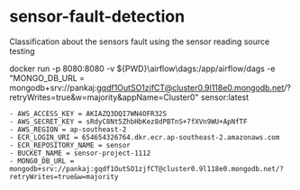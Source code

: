 # sensor-fault-detection
Classification about the sensors fault using the sensor reading
source testing

docker run -p 8080:8080 -v ${PWD}\airflow\dags:/app/airflow/dags -e "MONGO_DB_URL = mongodb+srv://pankaj:gqdf1OutSO1zjfCT@cluster0.9l118e0.mongodb.net/?retryWrites=true&w=majority&appName=Cluster0" sensor:latest




    - AWS_ACCESS_KEY = AKIAZQ3DQI7WN4OFR32S
    - AWS_SECRET_KEY = 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
    - AWS_REGION = ap-southeast-2
    - ECR_LOGIN_URI = 654654326764.dkr.ecr.ap-southeast-2.amazonaws.com
    - ECR_REPOSITORY_NAME = sensor
    - BUCKET_NAME = sensor-project-1112
    - MONG0_DB_URL = mongodb+srv://pankaj:gqdf1OutSO1zjfCT@cluster0.9l118e0.mongodb.net/?retryWrites=true&w=majority